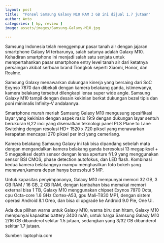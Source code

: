 ```yaml
---
layout: post
title:  "Ponsel Samsung Galaxy M10 RAM 3 GB ini dijual 1.7 jutaan"
author: Anto
categories: [ hp, review ]
image: assets/images/Samsung-Galaxy-M10.jpg

---
```


Samsung Indonesia telah menggempur pasar tanah air dengan jajaran smartphone Galaxy M terbarunya, salah satunya adalah Galaxy M10. Kehadiran smartphone ini menjadi salah satu senjata untuk mempertahankan pasar smartphone entry level tanah air dari ketatnya persaingan akibat serbuan brand Tiongkok seperti Xiaomi, Honor, dan Realme.

Samsung Galaxy menawarkan dukungan kinerja yang bersaing dari SoC Exynso 7870 dan dibekali dengan kamera belakang ganda, istimewanya, kamera belakang tersebut dilengkapi lensa super wide angle. Samsung Galaxy M10 tampil dengan desain kekinian berkat dukungan bezel tipis dan poni minimalis Infinity-V andalannya.

Smartphone murah meriah Samsung Galaxy M10 mengusung spesifikasi layar yang kekinian dengan aspek rasio 19:9 dengan dukungan layar sentuh berukuran 6,22 inci yang disematkan teknologi panel PLS Plane to Lane Switching dengan resolusi HD+ 1520 x 720 piksel yang menawarkan kerapatan mencapai 270 piksel per inci yang cemerlang. 

Kamera belakang Samsung Galaxy ini tak bisa dipandang sebelah mata dengan mengandalkan kamera belakang ganda beresolusi 13 megapiksel + 5 megapiksel depth sensor dengan lensa aperture f/1.9 yang menggunakan sensor BSI CMOS, phase detection autofokus, dan LED flash. Kombinasi kedua kamera belakangnya mampu menghasilkan foto bokeh yang menawan,kamera depan hanya beresolsui 5 MP.

Untuk kapasitas penyimpananya, Galaxy M10 mempunyai memori 32 GB, 3 GB RAM / 16 GB, 2 GB RAM, dengan tambahan bisa memakai memori external bisa 1 TB, Galaxy M10 menggunakan chipset Exynos 7870 Octa, cpu Octa-core 1.6 GHz Cortex-A53, gpu Mali-T830 MP1, dengan sistem operasi Android 8.1 Oreo, dan bisa di upgrade ke Android 9.0 Pie, One UI.

Ada dua pilihan warna untuk Galaxy M10, warna biru dan hitam, Galaxy M10 mempunyai kapasitas battery 3400 mAh, untuk harga Samsung Galaxy M10 2/16 GB dibanderol sekitar 1.5 jutaan, sedangkan yang 3/32 GB dibanderol sekitar 1.7 jutaan.

Sumber: laptophia.com
